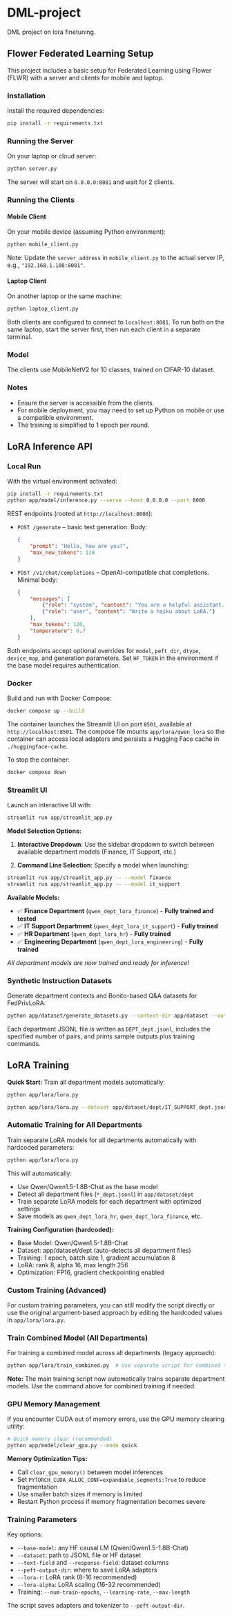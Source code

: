 # DML-project
DML project on lora finetuning.

## Flower Federated Learning Setup

This project includes a basic setup for Federated Learning using Flower (FLWR) with a server and clients for mobile and laptop.

### Installation

Install the required dependencies:

```bash
pip install -r requirements.txt
```

### Running the Server

On your laptop or cloud server:

```bash
python server.py
```

The server will start on `0.0.0.0:8081` and wait for 2 clients.

### Running the Clients

#### Mobile Client

On your mobile device (assuming Python environment):

```bash
python mobile_client.py
```

Note: Update the `server_address` in `mobile_client.py` to the actual server IP, e.g., `"192.168.1.100:8081"`.

#### Laptop Client

On another laptop or the same machine:

```bash
python laptop_client.py
```

Both clients are configured to connect to `localhost:8081`. To run both on the same laptop, start the server first, then run each client in a separate terminal.

### Model

The clients use MobileNetV2 for 10 classes, trained on CIFAR-10 dataset.

### Notes

- Ensure the server is accessible from the clients.
- For mobile deployment, you may need to set up Python on mobile or use a compatible environment.
- The training is simplified to 1 epoch per round.

## LoRA Inference API

### Local Run

With the virtual environment activated:

```bash
pip install -r requirements.txt
python app/model/inference.py --serve --host 0.0.0.0 --port 8000
```

REST endpoints (rooted at `http://localhost:8000`):

- `POST /generate` – basic text generation. Body:

	```json
	{
		"prompt": "Hello, how are you?",
		"max_new_tokens": 128
	}
	```

- `POST /v1/chat/completions` – OpenAI-compatible chat completions. Minimal body:

	```json
	{
		"messages": [
			{"role": "system", "content": "You are a helpful assistant."},
			{"role": "user", "content": "Write a haiku about LoRA."}
		],
		"max_tokens": 120,
		"temperature": 0.7
	}
	```

Both endpoints accept optional overrides for `model`, `peft_dir`, `dtype`, `device_map`, and generation parameters. Set `HF_TOKEN` in the environment if the base model requires authentication.

### Docker

Build and run with Docker Compose:

```bash
docker compose up --build
```

The container launches the Streamlit UI on port `8501`, available at `http://localhost:8501`. The compose file mounts `app/lora/qwen_lora` so the container can access local adapters and persists a Hugging Face cache in `./huggingface-cache`.

To stop the container:

```bash
docker compose down
```

### Streamlit UI

Launch an interactive UI with:

```bash
streamlit run app/streamlit_app.py
```

**Model Selection Options:**

1. **Interactive Dropdown**: Use the sidebar dropdown to switch between available department models (Finance, IT Support, etc.)

2. **Command Line Selection**: Specify a model when launching:
```bash
streamlit run app/streamlit_app.py -- --model finance
streamlit run app/streamlit_app.py -- --model it_support
```

**Available Models:**
- ✅ **Finance Department** (`qwen_dept_lora_finance`) - **Fully trained and tested**
- ✅ **IT Support Department** (`qwen_dept_lora_it_support`) - **Fully trained**
- ✅ **HR Department** (`qwen_dept_lora_hr`) - **Fully trained**
- ✅ **Engineering Department** (`qwen_dept_lora_engineering`) - **Fully trained**

*All department models are now trained and ready for inference!*

### Synthetic Instruction Datasets

Generate department contexts and Bonito-based Q&A datasets for FedPrivLoRA:

```bash
python app/dataset/generate_datasets.py --context-dir app/dataset --output-dir app/dataset --samples 1000
```

Each department JSONL file is written as `DEPT_dept.jsonl`, includes the specified number of pairs, and prints sample outputs plus training commands.

## LoRA Training

**Quick Start:** Train all department models automatically:
```bash
python app/lora/lora.py

python app/lora/lora.py --dataset app/dataset/dept/IT_SUPPORT_dept.jsonl --peft-output-dir qwen_dept_lora_it_support

```

### Automatic Training for All Departments

Train separate LoRA models for all departments automatically with hardcoded parameters:

```bash
python app/lora/lora.py
```

This will automatically:
- Use Qwen/Qwen1.5-1.8B-Chat as the base model
- Detect all department files (`*_dept.jsonl`) in `app/dataset/dept`
- Train separate LoRA models for each department with optimized settings
- Save models as `qwen_dept_lora_hr`, `qwen_dept_lora_finance`, etc.

**Training Configuration (hardcoded):**
- Base Model: Qwen/Qwen1.5-1.8B-Chat
- Dataset: app/dataset/dept (auto-detects all department files)
- Training: 1 epoch, batch size 1, gradient accumulation 8
- LoRA: rank 8, alpha 16, max length 256
- Optimization: FP16, gradient checkpointing enabled

### Custom Training (Advanced)

For custom training parameters, you can still modify the script directly or use the original argument-based approach by editing the hardcoded values in `app/lora/lora.py`.

### Train Combined Model (All Departments)

For training a combined model across all departments (legacy approach):

```bash
python app/lora/train_combined.py  # Use separate script for combined training
```

**Note:** The main training script now automatically trains separate department models. Use the command above for combined training if needed.

### GPU Memory Management

If you encounter CUDA out of memory errors, use the GPU memory clearing utility:

```bash
# Quick memory clear (recommended)
python app/model/clear_gpu.py --mode quick
```

**Memory Optimization Tips:**
- Call `clear_gpu_memory()` between model inferences
- Set `PYTORCH_CUDA_ALLOC_CONF=expandable_segments:True` to reduce fragmentation
- Use smaller batch sizes if memory is limited
- Restart Python process if memory fragmentation becomes severe

### Training Parameters

Key options:
- `--base-model`: any HF causal LM (Qwen/Qwen1.5-1.8B-Chat)
- `--dataset`: path to JSONL file or HF dataset
- `--text-field` and `--response-field`: dataset columns
- `--peft-output-dir`: where to save LoRA adapters
- `--lora-r`: LoRA rank (8-16 recommended)
- `--lora-alpha`: LoRA scaling (16-32 recommended)
- Training: `--num-train-epochs`, `--learning-rate`, `--max-length`

The script saves adapters and tokenizer to `--peft-output-dir`.
